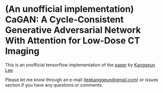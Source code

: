 # (An unofficial implementation) CaGAN: A Cycle-Consistent Generative Adversarial Network With Attention for Low-Dose CT Imaging #
This is an unofficial tensorflow implementation of the [paper](https://ieeexplore.ieee.org/document/9154550) by [Kanggeun Lee](https://scholar.google.com/citations?hl=ko&user=OvRs1iwAAAAJ).

Please let me know through an e-mail (leekanggeun@gmail.com) or issues section if you have any questions or comments. 
